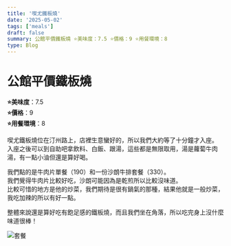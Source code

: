 ```yaml
---
title: '喫尤鐵板燒'
date: '2025-05-02'
tags: ['meals']
draft: false
summary: 公館平價鐵板燒 ⭐️美味度：7.5 ⭐️價格：9 ⭐️用餐環境：8
type: Blog
---
```


# 公館平價鐵板燒

**⭐️美味度**：7.5  
**⭐️價格**：9  
**⭐️用餐環境**：8

喫尤鐵板燒位在汀州路上，店裡生意蠻好的，所以我們大約等了十分鐘才入座。  
入座之後可以到自助吧拿飲料、白飯、跟湯，這些都是無限取用，湯是蘿蔔牛肉湯，有一點小油但還是算好喝。

我們點的是牛肉片單餐（190）和一份沙朗牛排套餐（330）。  
我們覺得牛肉片比較好吃，沙朗可能因為是乾煎所以比較沒味道。  
比較可惜的地方是他的炒菜，我們期待是很有鍋氣的那種，結果他就是一般炒菜，我吃加辣的所以有好一點。

整體來說還是算好吃有飽足感的鐵板燒，而且我們坐在角落，所以吃完身上沒什麼味道很棒！

![套餐](/static/images/meal1.png)
